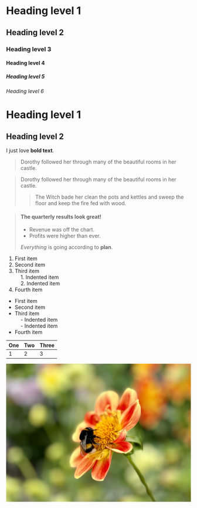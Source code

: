 # Heading level 1
## Heading level 2
### Heading level 3
#### Heading level 4
##### Heading level 5
###### Heading level 6
Heading level 1  
===============
Heading level 2  
---------------
I just love **bold text**.

> Dorothy followed her through many of the beautiful rooms in her castle.


> Dorothy followed her through many of the beautiful rooms in her castle.
>
>> The Witch bade her clean the pots and kettles and sweep the floor and keep the fire fed with wood.


> #### The quarterly results look great!
>
> - Revenue was off the chart.
> - Profits were higher than ever.
>
>  *Everything* is going according to **plan**.

1. First item  
2. Second item  
3. Third item  
    1. Indented item  
    2. Indented item  
4. Fourth item

- First item  
- Second item  
- Third item  
    - Indented item  
    - Indented item  
- Fourth item

| One | Two | Three |
| --- | --- | ----- |
| 1   | 2   | 3     |

![](images/IMG_9854.jpg)